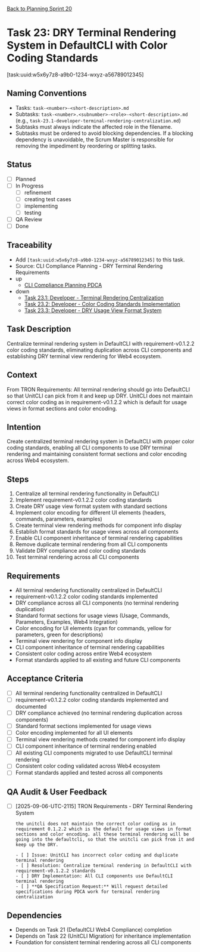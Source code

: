 [Back to Planning Sprint 20](./planning.md)

# Task 23: DRY Terminal Rendering System in DefaultCLI with Color Coding Standards
[task:uuid:w5x6y7z8-a9b0-1234-wxyz-a56789012345]

## Naming Conventions
- Tasks: `task-<number>-<short-description>.md`
- Subtasks: `task-<number>.<subnumber>-<role>-<short-description>.md` (e.g., `task-23.1-developer-terminal-rendering-centralization.md`)
- Subtasks must always indicate the affected role in the filename.
- Subtasks must be ordered to avoid blocking dependencies. If a blocking dependency is unavoidable, the Scrum Master is responsible for removing the impediment by reordering or splitting tasks.

## Status
- [ ] Planned
- [ ] In Progress
  - [ ] refinement
  - [ ] creating test cases
  - [ ] implementing
  - [ ] testing
- [ ] QA Review
- [ ] Done

## Traceability
- Add `[task:uuid:w5x6y7z8-a9b0-1234-wxyz-a56789012345]` to this task.
- Source: CLI Compliance Planning - DRY Terminal Rendering Requirements
- up
  - [CLI Compliance Planning PDCA](../../project.journal/2025-09-05-UTC-1300-branch-switch-session/pdca/role/po/2025-09-06-UTC-2115-comprehensive-cli-compliance-task-planning.pdca.md)
- down
  - [Task 23.1: Developer - Terminal Rendering Centralization](./task-23.1-developer-terminal-rendering-centralization.md)
  - [Task 23.2: Developer - Color Coding Standards Implementation](./task-23.2-developer-color-coding-standards.md)
  - [Task 23.3: Developer - DRY Usage View Format System](./task-23.3-developer-dry-usage-format.md)

## Task Description
Centralize terminal rendering system in DefaultCLI with requirement-v0.1.2.2 color coding standards, eliminating duplication across CLI components and establishing DRY terminal view rendering for Web4 ecosystem.

## Context
From TRON Requirements: All terminal rendering should go into DefaultCLI so that UnitCLI can pick from it and keep up DRY. UnitCLI does not maintain correct color coding as in requirement-v0.1.2.2 which is default for usage views in format sections and color encoding.

## Intention
Create centralized terminal rendering system in DefaultCLI with proper color coding standards, enabling all CLI components to use DRY terminal rendering and maintaining consistent format sections and color encoding across Web4 ecosystem.

## Steps
1. Centralize all terminal rendering functionality in DefaultCLI
2. Implement requirement-v0.1.2.2 color coding standards
3. Create DRY usage view format system with standard sections
4. Implement color encoding for different UI elements (headers, commands, parameters, examples)
5. Create terminal view rendering methods for component info display
6. Establish format standards for usage views across all components
7. Enable CLI component inheritance of terminal rendering capabilities
8. Remove duplicate terminal rendering from all CLI components
9. Validate DRY compliance and color coding standards
10. Test terminal rendering across all CLI components

## Requirements
- All terminal rendering functionality centralized in DefaultCLI
- requirement-v0.1.2.2 color coding standards implemented
- DRY compliance across all CLI components (no terminal rendering duplication)
- Standard format sections for usage views (Usage, Commands, Parameters, Examples, Web4 Integration)
- Color encoding for UI elements (cyan for commands, yellow for parameters, green for descriptions)
- Terminal view rendering for component info display
- CLI component inheritance of terminal rendering capabilities
- Consistent color coding across entire Web4 ecosystem
- Format standards applied to all existing and future CLI components

## Acceptance Criteria
- [ ] All terminal rendering functionality centralized in DefaultCLI
- [ ] requirement-v0.1.2.2 color coding standards implemented and documented
- [ ] DRY compliance achieved (no terminal rendering duplication across components)
- [ ] Standard format sections implemented for usage views
- [ ] Color encoding implemented for all UI elements
- [ ] Terminal view rendering methods created for component info display
- [ ] CLI component inheritance of terminal rendering enabled
- [ ] All existing CLI components migrated to use DefaultCLI terminal rendering
- [ ] Consistent color coding validated across Web4 ecosystem
- [ ] Format standards applied and tested across all components

## QA Audit & User Feedback
- [ ] [2025-09-06-UTC-2115] TRON Requirements - DRY Terminal Rendering System
  ```quote
  the unitcli does not maintain the correct color coding as in requirement 0.1.2.2 which is the default for usage views in format sections and color encoding. all these terminal rendering will be going into the defaultcli, so that the unitcli can pick from it and keep up the DRY.
  
  - [ ] Issue: UnitCLI has incorrect color coding and duplicate terminal rendering
  - [ ] Resolution: Centralize terminal rendering in DefaultCLI with requirement-v0.1.2.2 standards
  - [ ] DRY Implementation: All CLI components use DefaultCLI terminal rendering
  - [ ] **QA Specification Request:** Will request detailed specifications during PDCA work for terminal rendering centralization

## Dependencies
- Depends on Task 21 (DefaultCLI Web4 Compliance) completion
- Depends on Task 22 (UnitCLI Migration) for inheritance implementation
- Foundation for consistent terminal rendering across all CLI components
